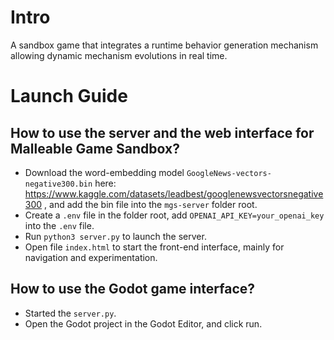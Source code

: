 # Intro

A sandbox game that integrates a runtime behavior generation mechanism allowing dynamic mechanism evolutions in real time. 

# Launch Guide

## How to use the server and the web interface for Malleable Game Sandbox? 

- Download the word-embedding model `GoogleNews-vectors-negative300.bin` here: https://www.kaggle.com/datasets/leadbest/googlenewsvectorsnegative300 , and add the bin file into the `mgs-server` folder root.
- Create a `.env` file in the folder root, add `OPENAI_API_KEY=your_openai_key` into the `.env` file. 
- Run `python3 server.py` to launch the server. 
- Open file `index.html` to start the front-end interface, mainly for navigation and experimentation. 

## How to use the Godot game interface? 

- Started the `server.py`.
- Open the Godot project in the Godot Editor, and click run. 
